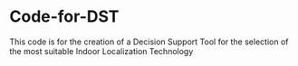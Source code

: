 # Code-for-DST
This code is for the creation of a Decision Support Tool for the selection of the most suitable Indoor Localization Technology
